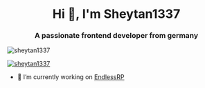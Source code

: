 <h1 align="center">Hi 👋, I'm Sheytan1337</h1>
<h3 align="center">A passionate frontend developer from germany</h3>

<p align="left"> <img src="https://komarev.com/ghpvc/?username=sheytan1337&label=Profile%20views&color=0e75b6&style=flat" alt="sheytan1337" /> </p>

<p align="left"> <a href="https://github.com/ryo-ma/github-profile-trophy"><img src="https://github-profile-trophy.vercel.app/?username=sheytan1337" alt="sheytan1337" /></a> </p>

- 🔭 I’m currently working on [EndlessRP](https://endlessrp.eu)
